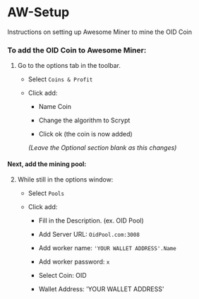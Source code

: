 # AW-Setup
Instructions on setting up Awesome Miner to mine the OID Coin

### To add the OID Coin to Awesome Miner:
1) Go to the options tab in the toolbar.

    * Select `Coins & Profit`

    * Click add:
  
      * Name Coin
    
      * Change the algorithm to Scrypt
    
      * Click ok (the coin is now added)
    
      *(Leave the Optional section blank as this changes)*
    
#### Next, add the mining pool:

2) While still in the options window:

    * Select `Pools`
    
    * Click add:
    
      * Fill in the Description. (ex. OID Pool)
      
      * Add Server URL:  `OidPool.com:3008`
      
      * Add worker name:  `'YOUR WALLET ADDRESS'.Name`
      
      * Add worker password:  `x`
      
      * Select Coin:  OID
      
      * Wallet Address:  'YOUR WALLET ADDRESS'
      

